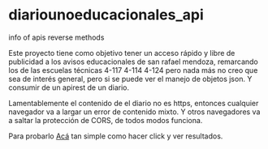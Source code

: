 # diariounoeducacionales_api
info of apis reverse methods

Este proyecto tiene como objetivo tener un acceso rápido y libre de publicidad a los avisos educacionales de san rafael mendoza, remarcando los de las escuelas técnicas 4-117 4-114 4-124 pero nada más no creo que sea de interés general, pero si se puede ver el manejo de objetos json. Y consumir de un apirest de un diario.

Lamentablemente el contenido de el diario no es https, entonces cualquier navegador va a largar un error de contenido mixto. Y otros navegadores va a saltar la protección de CORS, de todos modos funciona.

Para probarlo [Acá](https://brakdag.github.io/diariounoeducacionales_api/) tan simple como hacer click y ver resultados.

